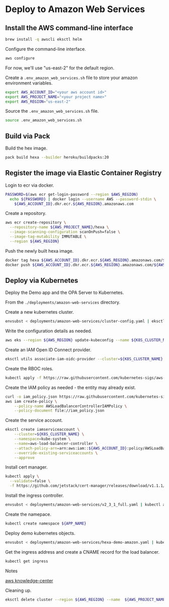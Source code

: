 # Deploy to Amazon Web Services

## Install the AWS command-line interface

```bash
brew install -q awscli eksctl helm
```

Configure the command-line interface.

```bash
aws configure
 ```

For now, we'll use "us-east-2" for the default region.

Create a `.env_amazon_web_services.sh` file to store your amazon environment variables.

```bash
export AWS_ACCOUNT_ID="<your aws account id>"
export AWS_PROJECT_NAME="<your project name>"
export AWS_REGION="us-east-2"
```

Source the `.env_amazon_web_services.sh` file.

```bash
source .env_amazon_web_services.sh
```

## Build via Pack

Build the hex image.

```bash
pack build hexa --builder heroku/buildpacks:20
```

## Register the image via Elastic Container Registry

Login to ecr via docker.

```bash
PASSWORD=$(aws ecr get-login-password --region $AWS_REGION)
  echo ${PASSWORD} | docker login --username AWS --password-stdin \
    ${AWS_ACCOUNT_ID}.dkr.ecr.${AWS_REGION}.amazonaws.com
```

Create a repository.

```bash
aws ecr create-repository \
  --repository-name ${AWS_PROJECT_NAME}/hexa \
  --image-scanning-configuration scanOnPush=false \
  --image-tag-mutability IMMUTABLE \
  --region ${AWS_REGION}
```

Push the newly built hexa image.

```bash
docker tag hexa ${AWS_ACCOUNT_ID}.dkr.ecr.${AWS_REGION}.amazonaws.com/${AWS_PROJECT_NAME}/hexa:latest
docker push ${AWS_ACCOUNT_ID}.dkr.ecr.${AWS_REGION}.amazonaws.com/${AWS_PROJECT_NAME}/hexa:latest
```

## Deploy via Kubernetes

Deploy the Demo app and the OPA Server to Kubernetes.

From the `./deployments/amazon-web-services` directory.

Create a new kubernetes cluster.

```bash
envsubst < deployments/amazon-web-services/cluster-config.yaml | eksctl create cluster -f -
```

Write the configuration details as needed.

```bash
aws eks --region ${AWS_REGION} update-kubeconfig --name ${K8S_CLUSTER_NAME}
````

Create an IAM Open ID Connect provider.

```bash
eksctl utils associate-iam-oidc-provider --cluster=${K8S_CLUSTER_NAME} --region=${AWS_REGION} --approve
```

Create the RBOC roles.

```bash
kubectl apply -f https://raw.githubusercontent.com/kubernetes-sigs/aws-alb-ingress-controller/v1.1.4/docs/examples/rbac-role.yaml
```

Create the IAM policy as needed - the entity may already exist.  

```bash
curl -o iam_policy.json https://raw.githubusercontent.com/kubernetes-sigs/aws-load-balancer-controller/v2.3.1/docs/install/iam_policy.json
aws iam create-policy \
    --policy-name AWSLoadBalancerControllerIAMPolicy \
    --policy-document file://iam_policy.json
```

Create the service account.

```bash
eksctl create iamserviceaccount \
    --cluster=${K8S_CLUSTER_NAME} \
    --namespace=kube-system \
    --name=aws-load-balancer-controller \
    --attach-policy-arn=arn:aws:iam::${AWS_ACCOUNT_ID}:policy/AWSLoadBalancerControllerIAMPolicy \
    --override-existing-serviceaccounts \
    --approve
```

Install cert manager.

```bash
kubectl apply \
  --validate=false \
  -f https://github.com/jetstack/cert-manager/releases/download/v1.1.1/cert-manager.yaml
```

Install the ingress controller.

```bash
envsubst < deployments/amazon-web-services/v2_3_1_full.yaml | kubectl apply -f -
```

Create the namepace.

```bash
kubectl create namespace ${APP_NAME}
 ```

Deploy demo kubernetes objects.

```bash
envsubst < deployments/amazon-web-services/hexa-demo-amazon.yaml | kubectl apply -f -
````

Get the ingress address and create a CNAME record for the load balancer.

```bash
kubectl get ingress
````

Notes

[aws knowledge-center](https://aws.amazon.com/premiumsupport/knowledge-center/eks-alb-ingress-controller-fargate/)

Cleaning up.

```bash
eksctl delete cluster --region ${AWS_REGION} --name  ${AWS_PROJECT_NAME}
```
